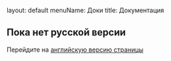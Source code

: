 layout: default
menuName: Доки
title: Документация
<!--config-->
## Пока нет русской версии

Перейдите на [английскую версию страницы](/en/docs)
